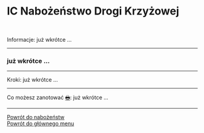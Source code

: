 # <span class="status status-list"><span class="status status-list">IC</span> Nabożeństwo Drogi Krzyżowej</span>
<br />

<span class="status status-title">Informacje:</span> już wkrótce ...
<br />

---
### <div class="colored centered">już wkrótce ...</div>

---
<span class="status status-title">Kroki:</span> już wkrótce ...
<br />

---
<span class="status status-title">Co możesz zanotować [🖶](wszystkie_materialy_do_pobrania.md#nabozenstwo-drogi-krzyzowej):</span> już wkrótce ...

---
[Powrót do nabożeństw](jak_uczestniczyc_w_nabozenstwach.md)  
[Powrót do głównego menu](index.md)
